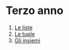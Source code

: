 # Terzo anno

1. [Le liste](anno3/liste.md)
2. [Le tuple](anno3/tuple.md)
3. [Gli insiemi](anno3/insiemi.md)